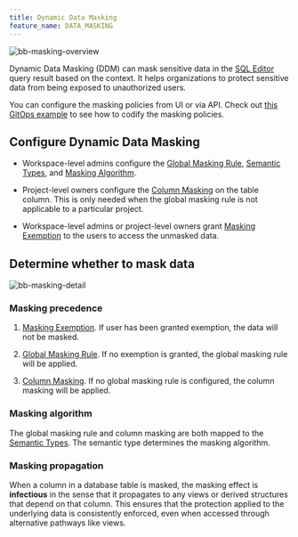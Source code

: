 ```yaml
---
title: Dynamic Data Masking
feature_name: DATA_MASKING
---
```


<TutorialBlock url="/docs/tutorials/data-masking" title="Step-by-Step Guide to Data Masking" />

![bb-masking-overview](/content/docs/security/data-masking/bb-masking-overview.webp)

Dynamic Data Masking (DDM) can mask sensitive data in the [SQL Editor](/docs/sql-editor/overview) query result based on the context. It helps
organizations to protect sensitive data from being exposed to unauthorized users.

<HintBlock type="info">

You can configure the masking policies from UI or via API. Check out [this GitOps example](https://github.com/bytebase/database-security-github-actions-example) to see how to codify the masking policies.

</HintBlock>

## Configure Dynamic Data Masking

- Workspace-level admins configure the [Global Masking Rule](/docs/security/data-masking/global-masking-rule), [Semantic Types](/docs/security/data-masking/semantic-types), and [Masking Algorithm](/docs/security/data-masking/masking-algorithm).

- Project-level owners configure the [Column Masking](/docs/security/data-masking/column-masking) on the table column. This is only needed when the global masking rule is not applicable to a particular project.

- Workspace-level admins or project-level owners grant [Masking Exemption](/docs/security/data-masking/access-unmasked-data) to the users to access the unmasked data.

## Determine whether to mask data

![bb-masking-detail](/content/docs/security/data-masking/bb-masking-detail.webp)

### Masking precedence

1. [Masking Exemption](/docs/security/data-masking/access-unmasked-data). If user has been granted exemption, the data will not be masked.

1. [Global Masking Rule](/docs/security/data-masking/global-masking-rule). If no exemption is granted, the global masking rule will be applied.

1. [Column Masking](/docs/security/data-masking/column-masking). If no global masking rule is configured, the column masking will be applied.

### Masking algorithm

The global masking rule and column masking are both mapped to the [Semantic Types](/docs/security/data-masking/semantic-types). The semantic type determines the masking algorithm.

### Masking propagation

When a column in a database table is masked, the masking effect is **infectious** in the sense that it propagates to any views or derived structures that depend on that column. This ensures that the protection applied to the underlying data is consistently enforced, even when accessed through alternative pathways like views.
